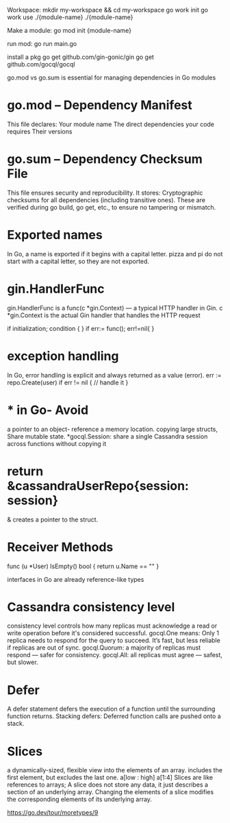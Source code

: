 Workspace:
mkdir my-workspace && cd my-workspace
go work init
go work use ./{module-name} ./{module-name}

Make a module:
go mod init {module-name}


run mod:
go run main.go


install a pkg
go get github.com/gin-gonic/gin
go get github.com/gocql/gocql

go.mod vs go.sum 
is essential for managing dependencies in Go modules
# go.mod – Dependency Manifest
This file declares:
Your module name
The direct dependencies your code requires
Their versions
# go.sum – Dependency Checksum File
This file ensures security and reproducibility.
It stores:
Cryptographic checksums for all dependencies (including transitive ones).
These are verified during go build, go get, etc., to ensure no tampering or mismatch.



# Exported names
In Go, a name is exported if it begins with a capital letter.
pizza and pi do not start with a capital letter, so they are not exported.


# gin.HandlerFunc
gin.HandlerFunc is a func(c *gin.Context) — a typical HTTP handler in Gin.
c *gin.Context is the actual Gin handler that handles the HTTP request 

if initialization; condition { }
if err:= func(); err!=nil{ }


# exception handling
In Go, error handling is explicit and always returned as a value (error).
err := repo.Create(user) if err != nil {     // handle it }

# * in Go- Avoid 
a pointer to an object- reference a memory location.
copying large structs, Share mutable state.
*gocql.Session: share a single Cassandra session across functions without copying it

# return &cassandraUserRepo{session: session}
& creates a pointer to the struct.

#  Receiver Methods
func (u *User) IsEmpty() bool {
	return u.Name == ""
}

interfaces in Go are already reference-like types


# Cassandra consistency level
consistency level controls how many replicas must acknowledge a read or write operation before it's considered successful.
gocql.One means:
Only 1 replica needs to respond for the query to succeed.
It’s fast, but less reliable if replicas are out of sync.
gocql.Quorum: a majority of replicas must respond — safer for consistency.
gocql.All: all replicas must agree — safest, but slower.

# Defer
A defer statement defers the execution of a function until the surrounding function returns.
Stacking defers: Deferred function calls are pushed onto a stack. 


# Slices
a dynamically-sized, flexible view into the elements of an array. 
includes the first element, but excludes the last one.
a[low : high]
a[1:4]
Slices are like references to arrays; A slice does not store any data, it just describes a section of an underlying array.
Changing the elements of a slice modifies the corresponding elements of its underlying array.


https://go.dev/tour/moretypes/9